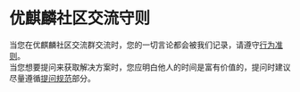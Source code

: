 优麒麟社区交流守则
===

当您在优麒麟社区交流群交流时，您的一切言论都会被我们记录，请遵守[行为准则](https://github.com/vhtq18w/community-conduct-code/blob/master/%E8%A1%8C%E4%B8%BA%E5%87%86%E5%88%99.md)。  
当您想要提问来获取解决方案时，您应明白他人的时间是富有价值的，提问时建议尽量遵循[提问规范](https://github.com/vhtq18w/community-conduct-code/blob/master/%E6%8F%90%E9%97%AE%E8%A7%84%E8%8C%83.md)部分。  
